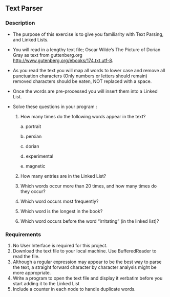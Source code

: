 ## Text Parser

### Description
- The purpose of this exercise is to give you familiarity with Text Parsing, and Linked Lists. 
- You will read in a lengthy text file; Oscar Wilde’s The Picture of Dorian Gray as text from guttenberg.org http://www.gutenberg.org/ebooks/174.txt.utf-8. 
- As you read the text you will map all words to lower case and remove all punctuation characters (Only numbers or letters should remain) removed characters should be eaten, NOT replaced with a space. 
- Once the words are pre-processed you will insert them into a Linked List. 

-  Solve these questions in your program :

     1. How many times do the following words appear in the text?
 
         a. portrait  

         b. persian  

         c. dorian  

         d. experimental  

         e. magnetic  
         
     2. How many entries are in the Linked List?
     
     3. Which words occur more than 20 times, and how many times do they occur?
     
     4. Which word occurs most frequently?
     
     5. Which word is the longest in the book?
     
     6. Which word occurs before the word “irritating” (in the linked list)?

### Requirements
1. No User Interface is required for this project.  
2. Download the text file to your local machine. Use BufferedReader to read the file.  
3. Although a regular expression may appear to be the best way to parse the text, a straight forward character by character analysis might be more appropriate.  
4. Write a program to open the text file and display it verbatim before you start adding it to the Linked List
5. Include a counter in each node to handle duplicate words.  




